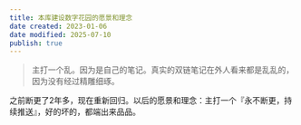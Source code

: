 ```yaml
---
title: 本库建设数字花园的愿景和理念
date created: 2023-01-06
date modified: 2025-07-10
publish: true
---
```


> 主打一个乱。因为是自己的笔记。真实的双链笔记在外人看来都是乱乱的，因为没有经过精雕细琢。

之前断更了2年多，现在重新回归。以后的愿景和理念：主打一个『永不断更，持续推送』，好的坏的，都端出来品品。
